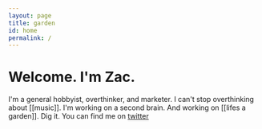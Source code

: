 ```yaml
---
layout: page
title: garden
id: home
permalink: /
---
```


# Welcome. I'm Zac.

I'm a general hobbyist, overthinker, and marketer.
I can't stop overthinking about [[music]].
I'm working on a second brain. And working on [[lifes a garden]]. Dig it.
You can find me on [twitter](https://www.twitter.com/zacattac/)

<style>
  .wrapper {
    max-width: 46em;
  }
</style>
